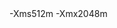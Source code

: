 <properties>
    <spring-boot.run.jvmArguments>-Xms512m -Xmx2048m</spring-boot.run.jvmArguments>
</properties>
